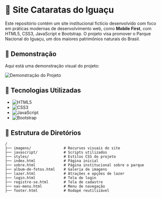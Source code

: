 # 🌊 Site Cataratas do Iguaçu

Este repositório contém um site institucional fictício desenvolvido com foco em práticas modernas de desenvolvimento web, como **Mobile First**, com HTML5, CSS3, JavaScript e Bootstrap. O projeto visa promover o Parque Nacional do Iguaçu, um dos maiores patrimônios naturais do Brasil.

## 📸 Demonstração
Aqui está uma demonstração visual do projeto:

![Demonstração do Projeto](https://i.postimg.cc/K8BfnQCR/Captura-de-tela-2025-04-30-011917.png)

## 🔧 Tecnologias Utilizadas

- ![HTML5](https://img.shields.io/badge/HTML5-E34F26?style=flat&logo=html5&logoColor=white)  
- ![CSS3](https://img.shields.io/badge/CSS3-1572B6?style=flat&logo=css3&logoColor=white)  
- ![JavaScript](https://img.shields.io/badge/JavaScript-F7DF1E?style=flat&logo=javascript&logoColor=black)  
- ![Bootstrap](https://img.shields.io/badge/Bootstrap-563D7C?style=flat&logo=bootstrap&logoColor=white)  

## 📁 Estrutura de Diretórios

```plaintext
/
├── imagens/               # Recursos visuais do site
├── javascript/            # Scripts utilizados
├── styles/                # Estilos CSS do projeto
├── index.html             # Página inicial
├── sobre.html             # Página institucional sobre o parque
├── album-de-fotos.html    # Galeria de imagens
├── lazer.html             # Atrações e opções de lazer
├── login.html             # Tela de login
├── registre-se.html       # Tela de cadastro
├── nav-menu.html          # Menu de navegação
├── footer.html            # Rodapé reutilizável
